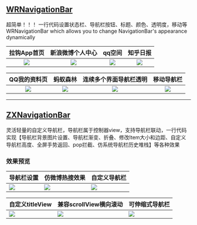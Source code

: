 

## [WRNavigationBar](https://github.com/wangrui460/WRNavigationBar)

超简单！！！ 一行代码设置状态栏、导航栏按钮、标题、颜色、透明度，移动等 WRNavigationBar which allows you to change NavigationBar's appearance dynamically

|拉钩App首页|新浪微博个人中心|qq空间|知乎日报|
|:-:|:-:|:-:|:-:|
|![](https://github.com/wangrui460/WRNavigationBar/raw/master/screenshots/拉钩App首页.gif)|![](https://github.com/wangrui460/WRNavigationBar/raw/master/screenshots/新浪微博个人中心.gif)|![](https://github.com/wangrui460/WRNavigationBar/raw/master/screenshots/qq空间.gif)|![](https://github.com/wangrui460/WRNavigationBar/raw/master/screenshots/知乎日报.gif)|

|QQ我的资料页|蚂蚁森林|连续多个界面导航栏透明|移动导航栏|
|:-:|:-:|:-:|:-:|
|![](https://github.com/wangrui460/WRNavigationBar/raw/master/screenshots/QQ我的资料页.gif)|![](https://github.com/wangrui460/WRNavigationBar/raw/master/screenshots/蚂蚁森林.gif)|![](https://github.com/wangrui460/WRNavigationBar/raw/master/screenshots/连续多个界面导航栏透明.gif)|![](https://github.com/wangrui460/WRNavigationBar/raw/master/screenshots/移动导航栏.gif)|

------
## [ZXNavigationBar](https://github.com/SmileZXLee/ZXNavigationBar)

灵活轻量的自定义导航栏，导航栏属于控制器view，支持导航栏联动，一行代码实现【导航栏背景图片设置、导航栏渐变、折叠、修改Item大小和边距、自定义导航栏高度、全屏手势返回、pop拦截、仿系统导航栏历史堆栈】等各种效果

### 效果预览
导航栏设置 | 仿微博热搜效果 |  自定义导航栏  
-|-|-
![](http://www.zxlee.cn/github/ZXNavigationBar/ZXNavigationBarDemo1.gif) | ![](http://www.zxlee.cn/github/ZXNavigationBar/ZXNavigationBarDemo2.gif) | ![](http://www.zxlee.cn/github/ZXNavigationBar/ZXNavigationBarDemo3.gif) |

自定义titleView | 兼容scrollView横向滚动 |   可伸缩式导航栏
-|-|-
![](http://www.zxlee.cn/github/ZXNavigationBar/ZXNavigationBarDemo4.gif) | ![](http://www.zxlee.cn/github/ZXNavigationBar/ZXNavigationBarDemo8.gif) | ![](http://www.zxlee.cn/github/ZXNavigationBar/ZXNavigationBarDemo6.gif) | 


